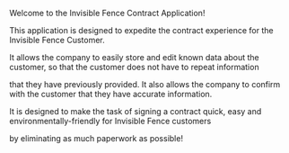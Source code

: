 Welcome to the Invisible Fence Contract Application!

This application is designed to expedite the contract experience for the Invisible Fence Customer. 

It allows the company to easily store and edit known data about the customer, so that the customer does not have to repeat information 

that they have previously provided. It also allows the company to confirm with the customer that they have accurate information.

It is designed to make the task of signing a contract quick, easy and environmentally-friendly for Invisible Fence customers 

by eliminating as much paperwork as possible!
